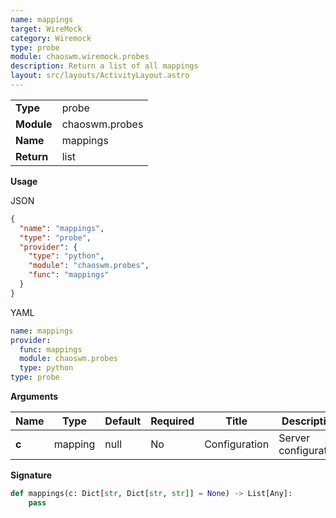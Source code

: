 ```yaml
---
name: mappings
target: WireMock
category: Wiremock
type: probe
module: chaoswm.wiremock.probes
description: Return a list of all mappings
layout: src/layouts/ActivityLayout.astro
---
```


|            |                |
| ---------- | -------------- |
| **Type**   | probe          |
| **Module** | chaoswm.probes |
| **Name**   | mappings       |
| **Return** | list           |

**Usage**

JSON

```json
{
  "name": "mappings",
  "type": "probe",
  "provider": {
    "type": "python",
    "module": "chaoswm.probes",
    "func": "mappings"
  }
}
```

YAML

```yaml
name: mappings
provider:
  func: mappings
  module: chaoswm.probes
  type: python
type: probe
```

**Arguments**

| Name  | Type    | Default | Required | Title         | Description          |
| ----- | ------- | ------- | -------- | ------------- | -------------------- |
| **c** | mapping | null    | No       | Configuration | Server configuration |

**Signature**

```python
def mappings(c: Dict[str, Dict[str, str]] = None) -> List[Any]:
    pass
```
